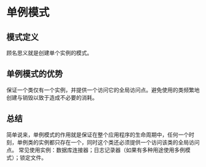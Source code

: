 # 单例模式
## 模式定义
顾名思义就是创建单个实例的模式。

## 单例模式的优势
保证一个类仅有一个实例，并提供一个访问它的全局访问点。避免使用的类频繁地创建与销毁以致于造成不必要的消耗。

## 总结
简单说来，单例模式的作用就是保证在整个应用程序的生命周期中，任何一个时刻，单例类的实例都只存在一个，同时这个类还必须提供一个访问该类的全局访问点。 常见使用实例：数据库连接器；日志记录器（如果有多种用途使用多例模式）；锁定文件。